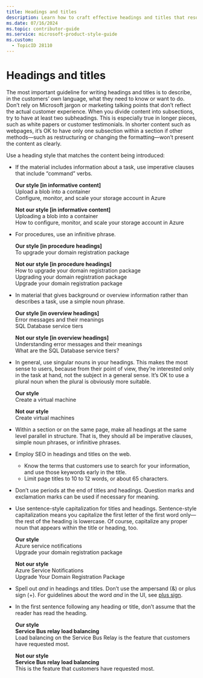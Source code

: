 ```yaml
---
title: Headings and titles
description: Learn how to craft effective headings and titles that resonate with customers by using their language and avoiding jargon. Discover best practices for structuring content, employing SEO, and maintaining consistency in style and capitalization.
ms.date: 07/16/2024
ms.topic: contributor-guide
ms.service: microsoft-product-style-guide
ms.custom:
  - TopicID 28110
---
```



# Headings and titles

The most important guideline for writing headings and titles is to describe, in the customers’ own language, what they need to know or want to do. Don’t rely on Microsoft jargon or marketing talking points that don’t reflect the actual customer experience. When you divide content into subsections, try to have at least two subheadings. This is especially true in longer pieces, such as white papers or customer testimonials. In shorter content such as webpages, it’s OK to have only one subsection within a section if other methods—such as restructuring or changing the formatting—won’t present the content as clearly. 

Use a heading style that matches the content being introduced: 

- If the material includes information about a task, use imperative clauses that include “command” verbs. 

  **Our style [in informative content]**  
  Upload a blob into a container  
  Configure, monitor, and scale your storage account in Azure

  **Not our style [in informative content]**  
  Uploading a blob into a container  
  How to configure, monitor, and scale your storage account in Azure

- For procedures, use an infinitive phrase. 

  **Our style [in procedure headings]**  
  To upgrade your domain registration package

  **Not our style [in procedure headings]**  
  How to upgrade your domain registration package  
  Upgrading your domain registration package  
  Upgrade your domain registration package

- In material that gives background or overview information rather than describes a task, use a simple noun phrase. 

  **Our style [in overview headings]**  
  Error messages and their meanings  
  SQL Database service tiers

  **Not our style [in overview headings]**  
  Understanding error messages and their meanings  
  What are the SQL Database service tiers?

- In general, use singular nouns in your headings. This makes the most sense to users, because from their point of view, they’re interested only in the task at hand, not the subject in a general sense. It’s OK to use a plural noun when the plural is obviously more suitable. 

  **Our style**  
  Create a virtual machine 

  **Not our style**  
  Create virtual machines

- Within a section or on the same page, make all headings at the same level parallel in structure. That is, they should all be imperative clauses, simple noun phrases, or infinitive phrases.

- Employ SEO in headings and titles on the web.
  - Know the terms that customers use to search for your information, and use those keywords early in the title.
  - Limit page titles to 10 to 12 words, or about 65 characters.

- Don’t use periods at the end of titles and headings. Question marks and exclamation marks can be used if necessary for meaning.

- Use sentence-style capitalization for titles and headings. Sentence-style capitalization means you capitalize the first letter of the first word only—the rest of the heading is lowercase. Of course, capitalize any proper noun that appears within the title or heading, too. 

  **Our style**  
  Azure service notifications  
  Upgrade your domain registration package

  **Not our style**  
  Azure Service Notifications  
  Upgrade Your Domain Registration Package

- Spell out *and* in headings and titles. Don’t use the ampersand (&) or plus sign (+). For guidelines about the word *and* in the UI, see [plus sign](~\a_z_names_terms\number-symbols\plus-sign.md).

- In the first sentence following any heading or title, don’t assume that the reader has read the heading. 

  **Our style**  
  **Service Bus relay load balancing**  
  Load balancing on the Service Bus Relay is the feature that customers have requested most.

  **Not our style**  
  **Service Bus relay load balancing**  
  This is the feature that customers have requested most.

